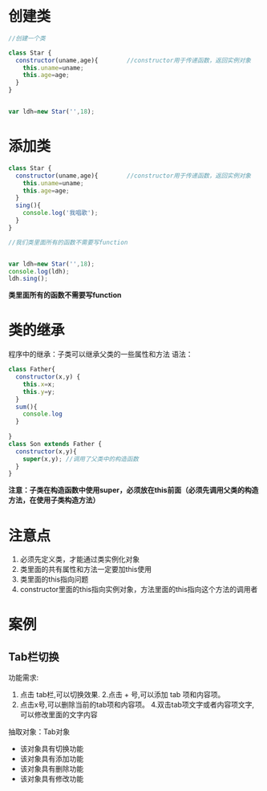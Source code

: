 # 创建类
```javascript
//创建一个类

class Star {
  constructor(uname,age){        //constructor用于传递函数，返回实例对象
    this.uname=uname;
    this.age=age;
  }
}


var ldh=new Star('',18);
```
# 添加类
```javascript
class Star {
  constructor(uname,age){        //constructor用于传递函数，返回实例对象
    this.uname=uname;
    this.age=age;
  }
  sing(){
    console.log('我唱歌');
  }
}

//我们类里面所有的函数不需要写function


var ldh=new Star('',18);
console.log(ldh);
ldh.sing();
```
**类里面所有的函数不需要写function**
# 类的继承
程序中的继承：子类可以继承父类的一些属性和方法
语法：
```javascript
class Father{
  constructor(x,y) {
    this.x=x;
    this.y=y;
  }
  sum(){
    console.log
  }
  
}
class Son extends Father {
  constructor(x,y){
    super(x,y); //调用了父类中的构造函数
  }
}
```
**注意：子类在构造函数中使用super，必须放在this前面（必须先调用父类的构造方法，在使用子类构造方法）**
# 注意点

1. 必须先定义类，才能通过类实例化对象
2. 类里面的共有属性和方法一定要加this使用
3. 类里面的this指向问题
4. constructor里面的this指向实例对象，方法里面的this指向这个方法的调用者
# 案例
## Tab栏切换
功能需求:
1. 点击 tab栏,可以切换效果.
2.点击 + 号,可以添加 tab 项和内容项。
3. 点击x号,可以删除当前的tab项和内容项。
4.双击tab项文字或者内容项文字,可以修改里面的文字内容

抽取对象：Tab对象

- 该对象具有切换功能
- 该对象具有添加功能
- 该对象具有删除功能
- 该对象具有修改功能
